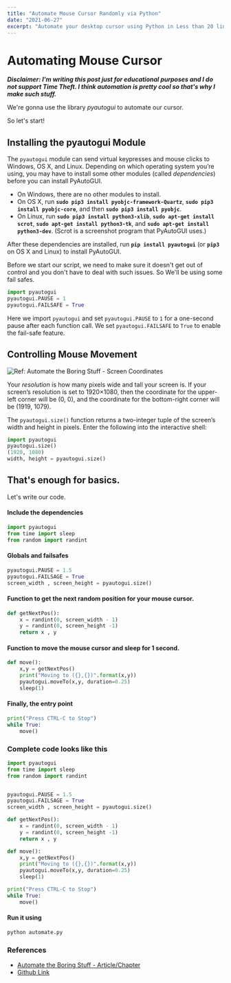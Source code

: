 ```yaml
---
title: "Automate Mouse Cursor Randomly via Python"
date: "2021-06-27"
excerpt: "Automate your desktop cursor using Python in Less than 20 lines your code. Useful to always appear online in office applications :v"
---
```


# Automating Mouse Cursor

***Disclaimer: I'm writing this post just for educational purposes and I do not support Time Theft. I think automation is pretty cool so that's why I make such stuff.***

We're gonna use the library *pyautogui* to automate our cursor.

So let's start!

## Installing the pyautogui Module

The `pyautogui` module can send virtual keypresses and mouse clicks to Windows, OS X, and Linux. Depending on which operating system you’re using, you may have to install some other modules (called *dependencies*) before you can install PyAutoGUI.

- On Windows, there are no other modules to install.
- On OS X, run **`sudo pip3 install pyobjc-framework-Quartz`**, **`sudo pip3 install pyobjc-core`**, and then **`sudo pip3 install pyobjc`**.
- On Linux, run **`sudo pip3 install python3-xlib`**, **`sudo apt-get install scrot`**, **`sudo apt-get install python3-tk`**, and **`sudo apt-get install python3-dev`**. (Scrot is a screenshot program that PyAutoGUI uses.)

After these dependencies are installed, run **`pip install pyautogui`** (or **`pip3`** on OS X and Linux) to install PyAutoGUI.



Before we start our script, we need to make sure it doesn't get out of control and you don't have to deal with such issues.
So We'll be using some fail safes.

```python
import pyautogui
pyautogui.PAUSE = 1
pyautogui.FAILSAFE = True
```

Here we import `pyautogui` and set `pyautogui.PAUSE` to `1` for a one-second pause after each function call. We set `pyautogui.FAILSAFE` to `True` to enable the fail-safe feature.

## Controlling Mouse Movement

![Ref: Automate the Boring Stuff - Screen Coordinates](https://automatetheboringstuff.com/images/000011.jpg)

Your *resolution* is how many pixels wide and tall your screen is. If your screen’s resolution is set to 1920×1080, then the coordinate for the upper-left corner will be (0, 0), and the coordinate for the bottom-right corner will be (1919, 1079).

The `pyautogui.size()` function returns a two-integer tuple of the screen’s width and height in pixels. Enter the following into the interactive shell:

```python
import pyautogui
pyautogui.size()
(1920, 1080)
width, height = pyautogui.size()
```



## That's enough for basics.

Let's write our code.

#### Include the dependencies

```python
import pyautogui
from time import sleep
from random import randint
```

#### Globals and failsafes

```python
pyautogui.PAUSE = 1.5
pyautogui.FAILSAGE = True
screen_width , screen_height = pyautogui.size()
```

#### Function to get the next random position for your mouse cursor.

```python
def getNextPos():
    x = randint(0, screen_width - 1)
    y = randint(0, screen_height -1)
    return x , y
```

#### Function to move the mouse cursor and sleep for 1 second.

```python
def move():
    x,y = getNextPos()
    print("Moving to ({},{})".format(x,y))
    pyautogui.moveTo(x,y, duration=0.25)
    sleep(1)
```

#### Finally, the entry point

```python
print("Press CTRL-C to Stop")
while True:
    move()
```



### Complete code looks like this

```python
import pyautogui
from time import sleep
from random import randint


pyautogui.PAUSE = 1.5
pyautogui.FAILSAGE = True
screen_width , screen_height = pyautogui.size()

def getNextPos():
    x = randint(0, screen_width - 1)
    y = randint(0, screen_height -1)
    return x , y

def move():
    x,y = getNextPos()
    print("Moving to ({},{})".format(x,y))
    pyautogui.moveTo(x,y, duration=0.25)
    sleep(1)

print("Press CTRL-C to Stop")
while True:
    move()
```



#### Run it using

```bash
python automate.py
```



### References

- [Automate the Boring Stuff - Article/Chapter](https://automatetheboringstuff.com/chapter18/)
- [Github Link](https://github.com/pavitra14/AutomateMouseCursor)
